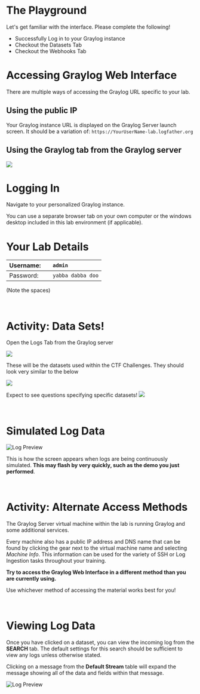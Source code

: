 # The Playground

Let's get familiar with the interface. Please complete the following!
- Successfully Log in to your Graylog instance
- Checkout the Datasets Tab
- Checkout the Webhooks Tab

# Accessing Graylog Web Interface

There are multiple ways of accessing the Graylog URL specific to your lab.  
## Using the public IP
Your Graylog instance URL is displayed on the Graylog Server launch screen.  It should be a variation of: 
`https://YourUserName-lab.logfather.org`


## Using the Graylog tab from the Graylog server

![](images/intro-graylog01.png)


# Logging In

Navigate to your personalized Graylog instance. 

You can use a separate browser tab on your own computer or the windows desktop included in this lab environment (if applicable).

# Your Lab Details

| Username: |   | `admin` |
|:-|---|:-|
| Password: |   | `yabba dabba doo`|

(Note the spaces)

<br>

# Activity: Data Sets!
Open the Logs Tab from the Graylog server

![](images/intro-datasets01.png)

These will be the datasets used within the CTF Challenges. They should look very similar to the below 

![](images/intro-datasets02.png)


Expect to see questions specifying specific datasets!
![](images/intro-ctfdataset.png)

<br>


# Simulated Log Data

![Log Preview](../images/logs.png)

This is how the screen appears when logs are being continuously simulated.  **This may flash by very quickly, such as the demo you just performed**.  

<br>

# Activity: Alternate Access Methods

The Graylog Server virtual machine within the lab is running Graylog and some additional services.

Every machine also has a public IP address and DNS name that can be found by clicking the gear next to the virtual machine name and selecting *Machine Info*.  This information can be used for the variety of SSH or Log Ingestion tasks throughout your training.

**Try to access the Graylog Web Interface in a different method than you are currently using.**

Use whichever method of accessing the material works best for you!

<br>

# Viewing Log Data

Once you have clicked on a dataset, you can view the incoming log from the **SEARCH** tab.  The default settings for this search should be sufficient to view any logs unless otherwise stated. 


Clicking on a message from the **Default Stream** table will expand the message showing all of the data and fields within that message.  

![Log Preview](images/intro-viewlogs.png)